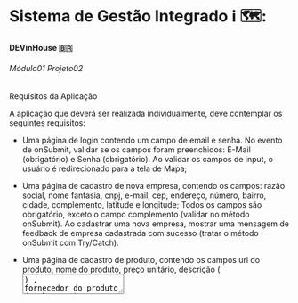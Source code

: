 # Sistema de Gestão Integrado ℹ️ 🗺️:

#### DEVinHouse :brazil:

###### Módulo01 Projeto02

Requisitos da Aplicação

A aplicação que deverá ser realizada individualmente, deve contemplar os seguintes requisitos:

- Uma página de login contendo um campo de email e senha. No evento de onSubmit,
validar se os campos foram preenchidos: E-Mail (obrigatório) e Senha (obrigatório). Ao
validar os campos de input, o usuário é redirecionado para a tela de Mapa;

- Uma página de cadastro de nova empresa, contendo os campos: razão social, nome
fantasia, cnpj, e-mail, cep, endereço, número, bairro, cidade, complemento, latitude e
longitude; Todos os campos são obrigatório, exceto o campo complemento (validar no
método onSubmit). Ao cadastrar uma nova empresa, mostrar uma mensagem de
feedback de empresa cadastrada com sucesso (tratar o método onSubmit com
Try/Catch).

- Uma página de cadastro de produto, contendo os campos url do produto, nome do
produto, preço unitário, descrição (<textarea/>) , fornecedor do produto (<select />) e
grupo (<select />) . Ao cadastrar um novo produto, mostrar uma mensagem de feedback 
de produto cadastrado com sucesso (tratar o método onSubmit com Try/Catch). As
opções do select de grupo e fornecedor devem ser preenchidas de acordo com as rotas
/categorias e /fornecedores

- Uma tela de mapa, contendo um Mapa centralizado e com marcadores de todas as
empresas cadastradas no sistema (usar a latitude e longitude da empresa para deﬁnir a
localização no mapa).

- Uma implementação extra por parte do aluno: Ex: uma tela de cadastro de fornecedores,
uma tela de listagens de produtos.

